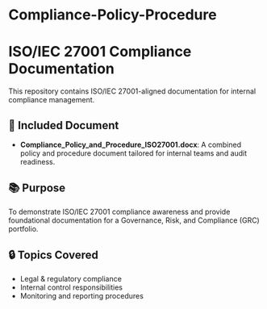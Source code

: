 # Compliance-Policy-Procedure
# ISO/IEC 27001 Compliance Documentation

This repository contains ISO/IEC 27001-aligned documentation for internal compliance management.

## 📄 Included Document
- **Compliance_Policy_and_Procedure_ISO27001.docx**: A combined policy and procedure document tailored for internal teams and audit readiness.

## 📚 Purpose
To demonstrate ISO/IEC 27001 compliance awareness and provide foundational documentation for a Governance, Risk, and Compliance (GRC) portfolio.

## 🔒 Topics Covered
- Legal & regulatory compliance
- Internal control responsibilities
- Monitoring and reporting procedures
